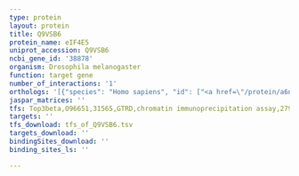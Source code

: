 ```yaml
---
type: protein
layout: protein
title: Q9VSB6
protein_name: eIF4E5
uniprot_accession: Q9VSB6
ncbi_gene_id: '38878'
organism: Drosophila melanogaster
function: target gene
number_of_interactions: '1'
orthologs: '[{"species": "Homo sapiens", "id": ["<a href=\"/protein/a6nmx2\">A6NMX2</a>"]}, {"species": "Danio rerio", "id": ["B8JIA7", "A9JT06", "<a href=\"/protein/f1q900\">F1Q900</a>", "Q9PW28"]}, {"species": "Mus musculus", "id": ["E9Q8Z2", "<a href=\"/protein/p63073\">P63073</a>"]}, {"species": "Caenorhabditis elegans", "id": ["D1MN85", "<a href=\"/protein/o61955\">O61955</a>"]}]'
jaspar_matrices: ''
tfs: Top3beta,O96651,31565,GTRD,chromatin immunoprecipitation assay,27924024%5Buid%5D,No
targets: ''
tfs_download: tfs_of_Q9VSB6.tsv
targets_download: ''
bindingSites_download: ''
binding_sites_ls: ''

---
```

